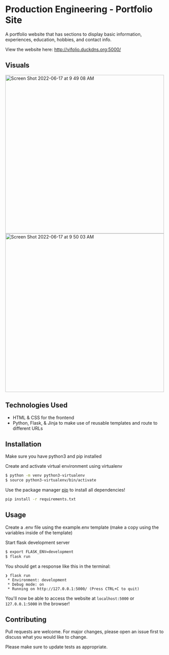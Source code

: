 # Production Engineering - Portfolio Site

A portfolio website that has sections to display basic information, experiences, education, hobbies, and contact info.

View the website here: http://vifolio.duckdns.org:5000/

## Visuals
<img width="500" alt="Screen Shot 2022-06-17 at 9 49 08 AM" src="https://user-images.githubusercontent.com/81380688/174342044-d68c9d20-bc5b-4f02-8d34-d9c0841e23a9.png">
<img width="500" alt="Screen Shot 2022-06-17 at 9 50 03 AM" src="https://user-images.githubusercontent.com/81380688/174342160-7a73dbc7-f7ad-4e49-9dfd-cc8e259e6e1d.png">

## Technologies Used
- HTML & CSS for the frontend
- Python, Flask, & Jinja to make use of reusable templates and route to different URLs

## Installation

Make sure you have python3 and pip installed

Create and activate virtual environment using virtualenv
```bash
$ python -m venv python3-virtualenv
$ source python3-virtualenv/bin/activate
```

Use the package manager [pip](https://pip.pypa.io/en/stable/) to install all dependencies!

```bash
pip install -r requirements.txt
```

## Usage

Create a .env file using the example.env template (make a copy using the variables inside of the template)

Start flask development server
```bash
$ export FLASK_ENV=development
$ flask run
```

You should get a response like this in the terminal:
```
❯ flask run
 * Environment: development
 * Debug mode: on
 * Running on http://127.0.0.1:5000/ (Press CTRL+C to quit)
```

You'll now be able to access the website at `localhost:5000` or `127.0.0.1:5000` in the browser! 

## Contributing

Pull requests are welcome. For major changes, please open an issue first to discuss what you would like to change.

Please make sure to update tests as appropriate.
